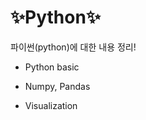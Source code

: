 # :sparkles:Python:sparkles:

파이썬(python)에 대한 내용 정리!

- Python basic

- Numpy, Pandas

- Visualization

  